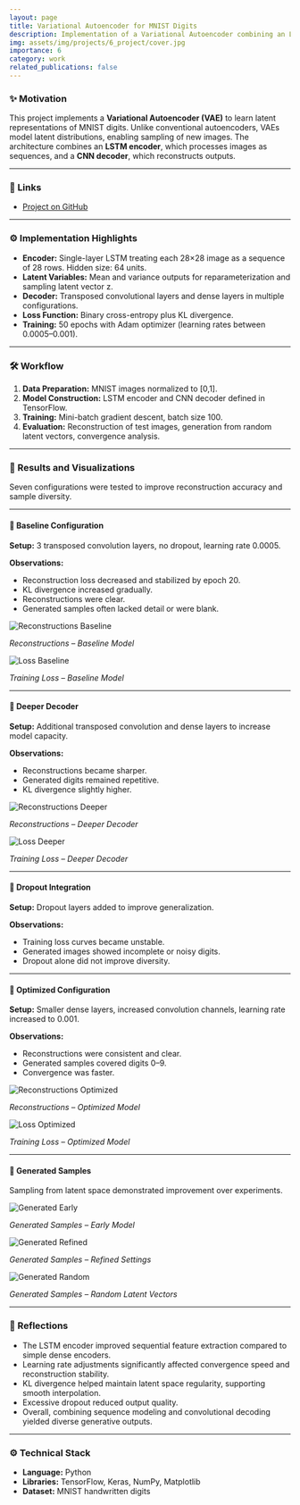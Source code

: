 ```yaml
---
layout: page
title: Variational Autoencoder for MNIST Digits
description: Implementation of a Variational Autoencoder combining an LSTM encoder and CNN decoder to generate handwritten digits, exploring architecture variations and training dynamics.
img: assets/img/projects/6_project/cover.jpg
importance: 6
category: work
related_publications: false
---
```


### ✨ Motivation

This project implements a **Variational Autoencoder (VAE)** to learn latent representations of MNIST digits. Unlike conventional autoencoders, VAEs model latent distributions, enabling sampling of new images. The architecture combines an **LSTM encoder**, which processes images as sequences, and a **CNN decoder**, which reconstructs outputs.

---

### 🔗 Links

- [Project on GitHub](https://github.com/sumeyye-agac/variational-autoencoder-MNIST-tensorflow)

---

### ⚙️ Implementation Highlights

- **Encoder:** Single-layer LSTM treating each 28×28 image as a sequence of 28 rows. Hidden size: 64 units.
- **Latent Variables:** Mean and variance outputs for reparameterization and sampling latent vector z.
- **Decoder:** Transposed convolutional layers and dense layers in multiple configurations.
- **Loss Function:** Binary cross-entropy plus KL divergence.
- **Training:** 50 epochs with Adam optimizer (learning rates between 0.0005–0.001).

---

### 🛠️ Workflow

1. **Data Preparation:** MNIST images normalized to [0,1].
2. **Model Construction:** LSTM encoder and CNN decoder defined in TensorFlow.
3. **Training:** Mini-batch gradient descent, batch size 100.
4. **Evaluation:** Reconstruction of test images, generation from random latent vectors, convergence analysis.

---

### 🧪 Results and Visualizations

Seven configurations were tested to improve reconstruction accuracy and sample diversity.

---

#### 🔹 Baseline Configuration

**Setup:**
3 transposed convolution layers, no dropout, learning rate 0.0005.

**Observations:**
- Reconstruction loss decreased and stabilized by epoch 20.
- KL divergence increased gradually.
- Reconstructions were clear.
- Generated samples often lacked detail or were blank.

<div class="row mt-3">
  <div class="col-sm-6">
    <img src="/assets/img/projects/6_project/S5_test_49-.png" alt="Reconstructions Baseline" class="img-fluid rounded z-depth-1">
    <p class="mt-2 text-center"><em>Reconstructions – Baseline Model</em></p>
  </div>
  <div class="col-sm-6">
    <img src="/assets/img/projects/6_project/S5_loss_curves.png" alt="Loss Baseline" class="img-fluid rounded z-depth-1">
    <p class="mt-2 text-center"><em>Training Loss – Baseline Model</em></p>
  </div>
</div>

---

#### 🔹 Deeper Decoder

**Setup:**
Additional transposed convolution and dense layers to increase model capacity.

**Observations:**
- Reconstructions became sharper.
- Generated digits remained repetitive.
- KL divergence slightly higher.

<div class="row mt-3">
  <div class="col-sm-6">
    <img src="/assets/img/projects/6_project/S6_test_49-.png" alt="Reconstructions Deeper" class="img-fluid rounded z-depth-1">
    <p class="mt-2 text-center"><em>Reconstructions – Deeper Decoder</em></p>
  </div>
  <div class="col-sm-6">
    <img src="/assets/img/projects/6_project/S6_loss_curves.png" alt="Loss Deeper" class="img-fluid rounded z-depth-1">
    <p class="mt-2 text-center"><em>Training Loss – Deeper Decoder</em></p>
  </div>
</div>

---

#### 🔹 Dropout Integration

**Setup:**
Dropout layers added to improve generalization.

**Observations:**
- Training loss curves became unstable.
- Generated images showed incomplete or noisy digits.
- Dropout alone did not improve diversity.

---

#### 🔹 Optimized Configuration

**Setup:**
Smaller dense layers, increased convolution channels, learning rate increased to 0.001.

**Observations:**
- Reconstructions were consistent and clear.
- Generated samples covered digits 0–9.
- Convergence was faster.

<div class="row mt-3">
  <div class="col-sm-6">
    <img src="/assets/img/projects/6_project/S7_test_49-.png" alt="Reconstructions Optimized" class="img-fluid rounded z-depth-1">
    <p class="mt-2 text-center"><em>Reconstructions – Optimized Model</em></p>
  </div>
  <div class="col-sm-6">
    <img src="/assets/img/projects/6_project/S10_loss_curves.png" alt="Loss Optimized" class="img-fluid rounded z-depth-1">
    <p class="mt-2 text-center"><em>Training Loss – Optimized Model</em></p>
  </div>
</div>

---

#### 🔹 Generated Samples

Sampling from latent space demonstrated improvement over experiments.

<div class="row mt-3">
  <div class="col-sm-4">
    <img src="/assets/img/projects/6_project/S8_test_49-.png" alt="Generated Early" class="img-fluid rounded z-depth-1">
    <p class="mt-2 text-center"><em>Generated Samples – Early Model</em></p>
  </div>
  <div class="col-sm-4">
    <img src="/assets/img/projects/6_project/S8_test_99-.png" alt="Generated Refined" class="img-fluid rounded z-depth-1">
    <p class="mt-2 text-center"><em>Generated Samples – Refined Settings</em></p>
  </div>
  <div class="col-sm-4">
    <img src="/assets/img/projects/6_project/generated_images.png" alt="Generated Random" class="img-fluid rounded z-depth-1">
    <p class="mt-2 text-center"><em>Generated Samples – Random Latent Vectors</em></p>
  </div>
</div>

---

### 📝 Reflections

- The LSTM encoder improved sequential feature extraction compared to simple dense encoders.
- Learning rate adjustments significantly affected convergence speed and reconstruction stability.
- KL divergence helped maintain latent space regularity, supporting smooth interpolation.
- Excessive dropout reduced output quality.
- Overall, combining sequence modeling and convolutional decoding yielded diverse generative outputs.

---

### ⚙️ Technical Stack

- **Language:** Python
- **Libraries:** TensorFlow, Keras, NumPy, Matplotlib
- **Dataset:** MNIST handwritten digits